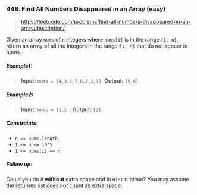 ### 448. Find All Numbers Disappeared in an Array (easy)

> https://leetcode.com/problems/find-all-numbers-disappeared-in-an-array/description/

Given an array `nums` of `n` integers where `nums[i]` is in the range `[1, n]`, return an array of all the integers in the range `[1, n]` that do not appear in nums.

##### Example1:

> **Input:** `nums = [4,3,2,7,8,2,3,1]`.
> **Output:** `[5,6]`.

##### Example2:

> **Input:** `nums = [1,1]`.
> **Output:** `[2]`.

##### Constraints:

- `n == nums.length`
- `1 <= n <= 10^5`
- `1 <= nums[i] <= n`

##### Follow up:

Could you do it **without** extra space and in `O(n)` runtime? You may assume the returned list does not count as extra space.

